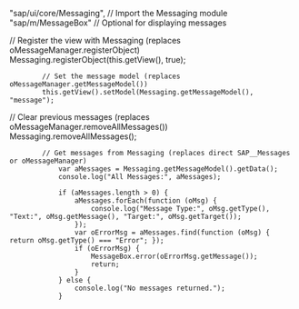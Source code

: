 "sap/ui/core/Messaging",  // Import the Messaging module
    "sap/m/MessageBox"        // Optional for displaying messages


// Register the view with Messaging (replaces oMessageManager.registerObject)
            Messaging.registerObject(this.getView(), true);

            // Set the message model (replaces oMessageManager.getMessageModel())
            this.getView().setModel(Messaging.getMessageModel(), "message");

// Clear previous messages (replaces oMessageManager.removeAllMessages())
            Messaging.removeAllMessages();


            // Get messages from Messaging (replaces direct SAP__Messages or oMessageManager)
                var aMessages = Messaging.getMessageModel().getData();
                console.log("All Messages:", aMessages);

                if (aMessages.length > 0) {
                    aMessages.forEach(function (oMsg) {
                        console.log("Message Type:", oMsg.getType(), "Text:", oMsg.getMessage(), "Target:", oMsg.getTarget());
                    });
                    var oErrorMsg = aMessages.find(function (oMsg) { return oMsg.getType() === "Error"; });
                    if (oErrorMsg) {
                        MessageBox.error(oErrorMsg.getMessage());
                        return;
                    }
                } else {
                    console.log("No messages returned.");
                }
